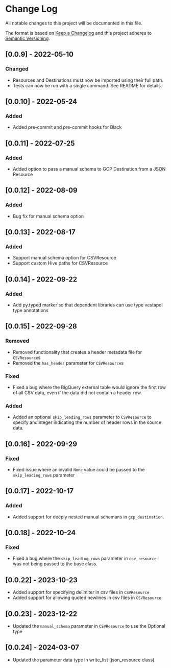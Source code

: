 # Change Log

All notable changes to this project will be documented in this file.

The format is based on [Keep a Changelog](http://keepachangelog.com/)
and this project adheres to [Semantic Versioning](http://semver.org/).

## [0.0.9] - 2022-05-10

### Changed

- Resources and Destinations must now be imported using their full path.
- Tests can now be run with a single command. See README for details.

## [0.0.10] - 2022-05-24

### Added

- Added pre-commit and pre-commit hooks for Black

## [0.0.11] - 2022-07-25

### Added

- Added option to pass a manual schema to GCP Destination from a JSON Resource

## [0.0.12] - 2022-08-09

### Added

- Bug fix for manual schema option

## [0.0.13] - 2022-08-17

### Added

- Support manual schema option for CSVResource
- Support custom Hive paths for CSVResource

## [0.0.14] - 2022-09-22

### Added

- Add py.typed marker so that dependent libraries can use type vestapol type annotations

## [0.0.15] - 2022-09-28

### Removed

- Removed functionality that creates a header metadata file for `CSVResource`s
- Removed the `has_header` parameter for `CSVResource`s

### Fixed
- Fixed a bug where the BigQuery external table would ignore the first row of all CSV data, even if the data did not contain a header row.

### Added
- Added an optional `skip_leading_rows` parameter to `CSVResource` to specify andinteger indicating the number of header rows in the source data.

## [0.0.16] - 2022-09-29

### Fixed
- Fixed issue where an invalid `None` value could be passed to the `skip_leading_rows` parameter

## [0.0.17] - 2022-10-17

### Added
- Added support for deeply nested manual schemans in `gcp_destination`.

## [0.0.18] - 2022-10-24

### Fixed
- Fixed a bug where the `skip_leading_rows` parameter in  `csv_resource` was not being passed to the base class.


## [0.0.22] - 2023-10-23
- Added support for specifying delimiter in csv files in `CSVResource`
- Added support for allowing quoted newlines in csv files in `CSVResource`

## [0.0.23] - 2023-12-22
- Updated the `manual_schema` parameter in `CSVResource` to use the Optional type

## [0.0.24] - 2024-03-07
- Updated the parameter data type in write_list (json_resource class)
